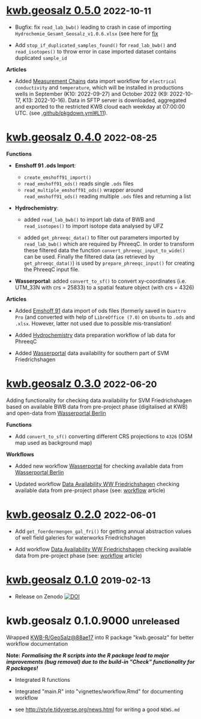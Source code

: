# [kwb.geosalz 0.5.0](https://github.com/KWB-R/kwb.geosalz/releases/tag/v0.5.0) <small>2022-10-11</small>

* Bugfix: fix `read_lab_bwb()` leading to crash in case of importing `Hydrochemie_Gesamt_Geosalz_v1.0.6.xlsx`
(see here for [fix](https://github.com/KWB-R/kwb.geosalz/commit/9ea71f2eecaa1ba31ea34d780447969e47d317a8])


* Add `stop_if_duplicated_samples_found()` for `read_lab_bwb()` and `read_isotopes()` to 
throw error in case imported dataset contains duplicated `sample_id` 


**Articles**

- Added [Measurement Chains](../articles/measurement-chains.html) data import 
workflow for `electrical conductivity` and `temperature`, which will be installed 
in productions wells in September (K10: 2022-09-27)  and October 2022 (K9: 2022-10-17,
K13: 2022-10-16). Data in SFTP server is downloaded, aggregated and exported to 
the restricted KWB cloud each weekday at 07:00:00 UTC. (see [.github/pkgdown.yml#L11](https://github.com/KWB-R/kwb.geosalz/blob/master/.github/workflows/pkgdown.yaml#L11)).


# [kwb.geosalz 0.4.0](https://github.com/KWB-R/kwb.geosalz/releases/tag/v0.4.0) <small>2022-08-25</small>


**Functions**

* **Emshoff 91 .ods Import**: 
  - `create_emshoff91_import()`
  - `read_emshoff91_ods()` reads single `.ods` files
  -  `read_multiple_emshoff91_ods()` wrapper around `read_emshoff91_ods()` 
  reading multiple `.ods` files and returning a list

* **Hydrochemistry**: 

  - added `read_lab_bwb()` to import lab data of BWB and `read_isotopes()` to 
  import isotope data analysed by UFZ
  
  - added `get_phreeqc_data()` to filter out parameters imported by `read_lab_bwb()`
  which are required by PhreeqC. In order to transform these filtered data 
  the function `convert_phreeqc_input_to_wide()` can be used. Finally the filtered 
  data (as retrieved by `get_phreeqc_data()`) is used by `prepare_phreeqc_input()`
  for creating the PhreeqC input file.

* **Wasserportal**: added `convert_to_sf()` to convert xy-coordinates (i.e. UTM_33N 
with crs = 25833) to a spatial feature object (with crs = 4326)

**Articles**

- Added [Emshoff 91](../articles/emshoff91.html) data import of ods files (formerly 
saved in `Quattro Pro` (and converted with help of `LibreOffice (7.0)` on `Ubuntu` 
to `.ods` and `.xlsx`. However, latter not used due to possible mis-translation!  


- Added [Hydrochemistry](../articles/hydrochemistry.html) data preparation workflow 
of lab data for PhreeqC  

- Added [Wasserportal](../articles/wasserportal.html) data availability for southern 
part of SVM Friedrichshagen


# [kwb.geosalz 0.3.0](https://github.com/KWB-R/kwb.geosalz/releases/tag/v0.3.0) <small>2022-06-20</small>

Adding functionality for checking data availability for SVM Friedrichshagen based on available BWB data from pre-project phase (digitalised at KWB) and open-data from [Wasserportal Berlin](https://wasserportal.berlin.de)

**Functions**

* Add `convert_to_sf()` converting different CRS projections to `4326` (OSM map used as background map)


**Workflows**

* Added new workflow [Wasserportal](../articles/wasserportal.html) for  checking available data from [Wasserportal Berlin](https://wasserportal.berlin.de)

* Updated workflow [Data Availability WW Friedrichshagen](../articles/data-availability_fri.html) checking available data from pre-project phase (see: [workflow](../articles/workflow.html) article)


# [kwb.geosalz 0.2.0](https://github.com/KWB-R/kwb.geosalz/releases/tag/v0.2.0) <small>2022-06-01</small>

* Add `get_foerdermengen_gal_fri()` for getting annual abstraction values of 
well field galeries for waterworks Friedrichshagen

* Add workflow [Data Availability WW Friedrichshagen](../articles/data-availability_fri.html) checking available data 
from pre-project phase (see: [workflow](../articles/workflow.html) article)

# [kwb.geosalz 0.1.0](https://github.com/KWB-R/kwb.geosalz/releases/tag/v0.1.0) <small>2019-02-13</small>

* Release on Zenodo [![DOI](https://zenodo.org/badge/DOI/10.5281/zenodo.2563870.svg)](https://doi.org/10.5281/zenodo.2563870)


# kwb.geosalz 0.1.0.9000 <small>unreleased</small>

Wrapped [KWB-R/GeoSalz@88ae17](https://github.com/KWB-R/GeoSalz/commit/88ae176dda93ba7b8c1fea6895b00b119704ec13) 
into R package "kwb.geosalz" for better workflow documentation 


**Note:**
***Formalising the R scripts into the R package lead to major improvements (bug 
removal) due to the build-in "Check" functionality for R packages!***


* Integrated R functions
* Integrated "main.R" into "vignettes/workflow.Rmd" for documenting workflow

* see http://style.tidyverse.org/news.html for writing a good `NEWS.md`


